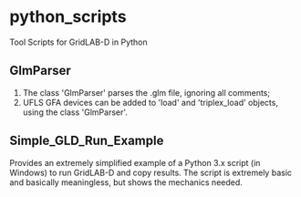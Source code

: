 # python_scripts
Tool Scripts for GridLAB-D in Python

## GlmParser

1) The class 'GlmParser' parses the .glm file, ignoring all comments;
2) UFLS GFA devices can be added to 'load' and 'triplex_load' objects, using the class 'GlmParser'.

## Simple_GLD_Run_Example

Provides an extremely simplified example of a Python 3.x script (in Windows) to run GridLAB-D and copy results.
The script is extremely basic and basically meaningless, but shows the mechanics needed.
